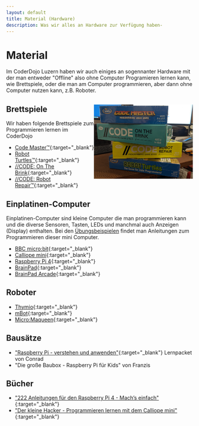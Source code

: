```yaml
---
layout: default
title: Material (Hardware)
description: Was wir alles an Hardware zur Verfügung haben-
---
```


# Material

Im CoderDojo Luzern haben wir auch einiges an sogennanter Hardware mit der man entweder "Offline" also ohne Computer Programieren lernen kann, wie Brettspiele, oder die man am Computer programmieren, aber dann ohne Computer nutzen kann, z.B. Roboter.

## Brettspiele<img src="/images/brettspiele.jpg" style="float:right;height:200px"/>
Wir haben folgende Brettspiele zum Programmieren lernen im CoderDojo
- [Code Master™](https://www.thinkfun.com/products/code-master/){:target="_blank"}
- [Robot Turtles™](https://www.thinkfun.com/products/robot-turtles/){:target="_blank"}
- [//CODE: On The Brink](https://www.thinkfun.com/products/on-the-brink/){:target="_blank"}
- [//CODE: Robot Repair™](https://www.thinkfun.com/products/robot-repair/){:target="_blank"}

## Einplatinen-Computer

Einplatinen-Computer sind kleine Computer die man programmieren kann und die diverse Sensoren, Tasten, LEDs und manchmal auch Anzeigen (Display) enthalten. Bei den [Übungsbeispielen](uebungsbeispiele.html) findet man Anleitungen zum Programmieren dieser mini Computer.

- [BBC micro:bit](https://microbit.org/){:target="_blank"}
- [Calliope mini](https://calliope.cc/){:target="_blank"}
- [Raspberry Pi 4](https://www.raspberrypi.org/products/raspberry-pi-4-model-b/){:target="_blank"}
- [BrainPad](https://www.brainpad.com/classic-start-making/){:target="_blank"}
- [BrainPad Arcade](https://www.brainpad.com/how-it-works/){:target="_blank"}

## Roboter

- [Thymio](https://www.thymio.org/){:target="_blank"}
- [mBot](https://www.makeblock.com/mbot){:target="_blank"}
- [Micro:Maqueen](https://www.microbit.store/product/micromaqueen/){:target="_blank"}

## Bausätze
- ["Raspberry Pi - verstehen und anwenden"](https://www.conrad.ch/de/p/conrad-components-1225953-raspberry-pi-elektronik-lernpaket-1225953.html){:target="_blank"} Lernpacket von Conrad
- "Die große Baubox - Raspberry Pi für Kids" von Franzis

## Bücher

- ["222 Anleitungen für den Raspberry Pi 4 - Mach’s einfach"](https://www.franzis.de/maker/raspberry-pi-arduino-und-mehr/222-anleitungen-fuer-den-raspberry-pi-4-mach-s-einfach-buch){:target="_blank"}
- ["Der kleine Hacker - Programmieren lernen mit dem Calliope mini"](https://www.franzis.de/computing/programmieren-lernen-verstehen/der-kleine-hacker-programmieren-lernen-mit-dem-calliope-mini-e-book-pdf){:target="_blank"}